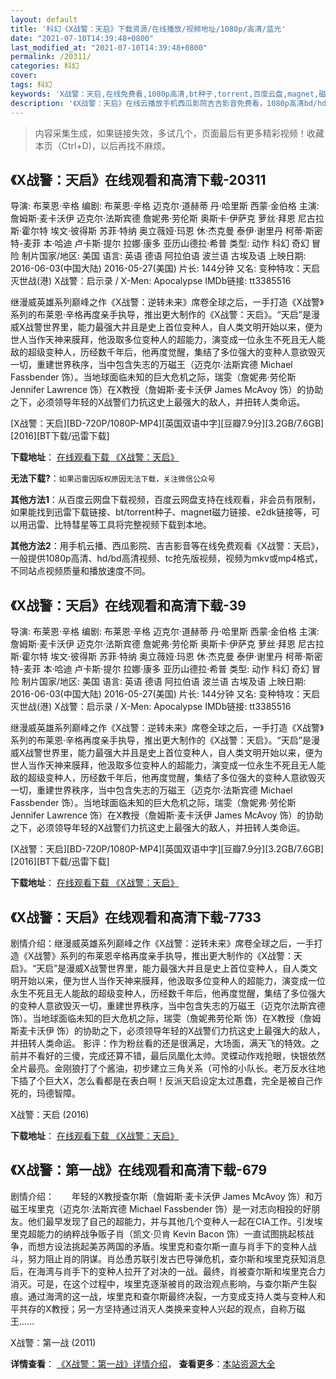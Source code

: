 ```yaml
---
layout: default
title: '科幻《X战警：天启》下载资源/在线播放/视频地址/1080p/高清/蓝光'
date: "2021-07-10T14:39:48+0800"
last_modified_at: "2021-07-10T14:39:48+0800"
permalink: /20311/
categories: 科幻
cover:
tags: 科幻
keywords: 'X战警：天启,在线免费看,1080p高清,bt种子,torrent,百度云盘,magnet,磁力链,迅雷下载资源'
description: '《X战警：天启》在线云播放手机西瓜影院吉吉影音免费看，1080p高清bd/hd未删减完整版和tc抢先枪版，mkv/mp4格式，附带bt/torrent种子、magnet/磁力链、百度云盘、网盘资源迅雷下载链接'
---
```


>内容采集生成，如果链接失效，多试几个，页面最后有更多精彩视频！收藏本页（Ctrl+D)，以后再找不麻烦。


## 《X战警：天启》在线观看和高清下载-20311

导演: 布莱恩·辛格 编剧: 布莱恩·辛格 迈克尔·道赫蒂 丹·哈里斯 西蒙·金伯格 主演: 詹姆斯·麦卡沃伊 迈克尔·法斯宾德 詹妮弗·劳伦斯 奥斯卡·伊萨克 萝丝·拜恩 尼古拉斯·霍尔特 埃文·彼得斯 苏菲·特纳 奥立薇娅·玛恩 休·杰克曼 泰伊·谢里丹 柯蒂·斯密特-麦菲 本·哈迪 卢卡斯·提尔 拉娜·康多 亚历山德拉·希普 类型: 动作 科幻 奇幻 冒险 制片国家/地区: 美国 语言: 英语 德语 阿拉伯语 波兰语 古埃及语 上映日期: 2016-06-03(中国大陆) 2016-05-27(美国) 片长: 144分钟 又名: 变种特攻：天启灭世战(港) X战警：启示录 / X-Men: Apocalypse IMDb链接: tt3385516

继漫威英雄系列巅峰之作《X战警：逆转未来》席卷全球之后，一手打造《X战警》系列的布莱恩·辛格再度亲手执导，推出更大制作的《X战警：天启》。“天启”是漫威X战警世界里，能力最强大并且是史上首位变种人，自人类文明开始以来，便为世人当作天神来膜拜，他汲取多位变种人的超能力，演变成一位永生不死且无人能敌的超级变种人，历经数千年后，他再度觉醒，集结了多位强大的变种人意欲毁灭一切，重建世界秩序，当中包含失志的万磁王（迈克尔·法斯宾德 Michael Fassbender 饰）。当地球面临未知的巨大危机之际，瑞雯（詹妮弗·劳伦斯 Jennifer Lawrence 饰）在X教授（詹姆斯·麦卡沃伊 James McAvoy 饰）的协助之下，必须领导年轻的X战警们力抗这史上最强大的敌人，并扭转人类命运。


[X战警：天启][BD-720P/1080P-MP4][英国双语中字][豆瓣7.9分][3.2GB/7.6GB][2016][BT下载/迅雷下载]

**下载地址**： [在线观看下载 《X战警：天启》](https://www.btdx8.com/torrent/x_men_apocalypse_2016.html) 


**无法下载?**：`如果迅雷因版权原因无法下载，关注微信公众号 `

**其他方法1**：从百度云网盘下载视频，百度云网盘支持在线观看，非会员有限制，如果能找到迅雷下载链接、bt/torrent种子、magnet磁力链接、e2dk链接等，可以用迅雷、比特彗星等工具将完整视频下载到本地。

**其他方法2**：用手机云播、西瓜影院、吉吉影音等在线免费观看《X战警：天启》，一般提供1080p高清、hd/bd高清视频、tc抢先版视频，视频为mkv或mp4格式，不同站点视频质量和播放速度不同。


## 《X战警：天启》在线观看和高清下载-39

导演: 布莱恩·辛格 编剧: 布莱恩·辛格 迈克尔·道赫蒂 丹·哈里斯 西蒙·金伯格 主演: 詹姆斯·麦卡沃伊 迈克尔·法斯宾德 詹妮弗·劳伦斯 奥斯卡·伊萨克 萝丝·拜恩 尼古拉斯·霍尔特 埃文·彼得斯 苏菲·特纳 奥立薇娅·玛恩 休·杰克曼 泰伊·谢里丹 柯蒂·斯密特-麦菲 本·哈迪 卢卡斯·提尔 拉娜·康多 亚历山德拉·希普 类型: 动作 科幻 奇幻 冒险 制片国家/地区: 美国 语言: 英语 德语 阿拉伯语 波兰语 古埃及语 上映日期: 2016-06-03(中国大陆) 2016-05-27(美国) 片长: 144分钟 又名: 变种特攻：天启灭世战(港) X战警：启示录 / X-Men: Apocalypse IMDb链接: tt3385516

继漫威英雄系列巅峰之作《X战警：逆转未来》席卷全球之后，一手打造《X战警》系列的布莱恩·辛格再度亲手执导，推出更大制作的《X战警：天启》。“天启”是漫威X战警世界里，能力最强大并且是史上首位变种人，自人类文明开始以来，便为世人当作天神来膜拜，他汲取多位变种人的超能力，演变成一位永生不死且无人能敌的超级变种人，历经数千年后，他再度觉醒，集结了多位强大的变种人意欲毁灭一切，重建世界秩序，当中包含失志的万磁王（迈克尔·法斯宾德 Michael Fassbender 饰）。当地球面临未知的巨大危机之际，瑞雯（詹妮弗·劳伦斯 Jennifer Lawrence 饰）在X教授（詹姆斯·麦卡沃伊 James McAvoy 饰）的协助之下，必须领导年轻的X战警们力抗这史上最强大的敌人，并扭转人类命运。


[X战警：天启][BD-720P/1080P-MP4][英国双语中字][豆瓣7.9分][3.2GB/7.6GB][2016][BT下载/迅雷下载]

**下载地址**： [在线观看下载 《X战警：天启》](https://www.btdx8.com/torrent/x_men_apocalypse_2016.html) 


## 《X战警：天启》在线观看和高清下载-7733

剧情介绍：继漫威英雄系列巅峰之作《X战警：逆转未来》席卷全球之后，一手打造《X战警》系列的布莱恩辛格再度亲手执导，推出更大制作的《X战警：天启》。“天启”是漫威X战警世界里，能力最强大并且是史上首位变种人，自人类文明开始以来，便为世人当作天神来膜拜，他汲取多位变种人的超能力，演变成一位永生不死且无人能敌的超级变种人，历经数千年后，他再度觉醒，集结了多位强大的变种人意欲毁灭一切，重建世界秩序，当中包含失志的万磁王（迈克尔法斯宾德 饰）。当地球面临未知的巨大危机之际，瑞雯（詹妮弗劳伦斯 饰）在X教授（詹姆斯麦卡沃伊 饰）的协助之下，必须领导年轻的X战警们力抗这史上最强大的敌人，并扭转人类命运。 影评：作为粉丝看的还是很满足，大场面，满天飞的特效。之前并不看好的三傻，完成还算不错，最后凤凰化太帅。灵蝶动作戏抢眼，快银依然全片最亮。金刚狼打了个酱油，初步建立三角关系（可怜的小队长。老万反水往地下插了个巨大X，怎么看都是在表白啊！反派天启设定太过愚蠢，完全是被自己作死的，玛德智障。


X战警：天启 (2016)

**下载地址**： [在线观看下载 《X战警：天启》](https://www.btbtdy.me/btdy/dy4175.html) 


## 《X战警：第一战》在线观看和高清下载-679

剧情介绍：　　年轻的X教授查尔斯（詹姆斯·麦卡沃伊 James McAvoy 饰）和万磁王埃里克（迈克尔·法斯宾德 Michael Fassbender 饰）是一对志向相投的好朋友。他们最早发现了自己的超能力，并与其他几个变种人一起在CIA工作。引发埃里克超能力的纳粹战争贩子肖（凯文·贝肯 Kevin Bacon 饰）一直试图挑起核战争，而想方设法挑起美苏两国的矛盾。埃里克和查尔斯一直与肖手下的变种人战斗，努力阻止肖的阴谋。肖怂恿苏联引发古巴导弹危机，查尔斯和埃里克获知消息后，在海湾与肖手下的变种人拉开了对决的一战。最终，肖被查尔斯和埃里克合力消灭。可是，在这个过程中，埃里克逐渐被肖的政治观点影响，与查尔斯产生裂痕。通过海湾的这一战，埃里克和查尔斯最终决裂，一方变成支持人类与变种人和平共存的X教授；另一方坚持通过消灭人类换来变种人兴起的观点，自称万磁王......


X战警：第一战 (2011)

**详情查看**： [《X战警：第一战》详情介绍](/movie/679/)， **查看更多**：[本站资源大全](/movie/t/all/)

